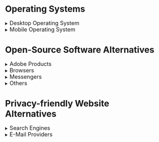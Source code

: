 # Operating Systems
<details>
    <summary><font size=4>Desktop Operating System</font></summary>

Instead of using *MacOS* or *Windows*, I highly suggest to use a *Linux* flavor. For ease of use [Linux Mint](https://linuxmint.com/) is probably best.
1. Download the latest ISO [here](https://linuxmint.com/edition.php?id=302).
2. Install [Rufus](https://rufus.ie/en/) to be able to "burn" ISO-images onto USB-drives.
3. Take a USB-drive, insert it and open Rufus.
4. Select your ISO file and the USB-drive and click `START`.
5. Your drive is now ready for installation.
6. **Backup your important files.** After installation, you will not be able to recover them. Be careful!
7. With the USB-drive inserted, restart your computer and repeatedly press `DEL`. Then select your USB-drive to boot from.
8. Follow the instructions on your screen.
9. Done!

</details>

<details>
    <summary><font size=4>Mobile Operating System</font></summary>

Instead of using *Android*, [GrapheneOS](https://grapheneos.org/) is focussed on privacy while still being based on Android. **It only has official support for Google Pixel smartphones.**

Informations on how to install *GrapheneOS* are on their website.

</details>


# Open-Source Software Alternatives

<details>
    <summary><font size=4>Adobe Products</font></summary>

### Premiere Pro
* [Kdenlive](https://kdenlive.org/en/) | Windows / MacOS / Linux
* [Shotcut](https://shotcut.org/) | Windows / MacOS / Linux

### After Effects
* [Natron](https://natrongithub.github.io/) | Windows / MacOS / Linux

### Photoshop
* [GIMP](https://www.gimp.org/) (Photo-editing) | Windows / MacOS / Linux
* [Krita](https://krita.org/en/) (Digital drawing) | Windows / MacOS / Linux

### Lightroom
* [Darktable](https://www.darktable.org/) | Windows / MacOS / Linux

### Illustrator
* [Inkscape](https://inkscape.org/) | Windows / MacOS / Linux

### Animate
* [Krita](https://krita.org/en/) | Windows / MacOS / Linux
* [OpenToonz](https://opentoonz.github.io/e/) | Windows / MacOS / Linux

### Audition
* [Audacity](https://www.audacityteam.org/) | Windows / MacOS / Linux
</details>

<details>
    <summary><font size=4>Browsers</font></summary>

### Google Chrome / Opera GX
* [Firefox](https://www.mozilla.org/en-US/firefox/new/) | Windows / MacOS / Linux | Android / iOS
* [LibreWolf](https://librewolf.net/) (Privacy Oriented) | Windows / MacOS / Linux
* [Brave](https://brave.com/) | Windows / MacOS / Linux  | Android / iOS
</details>

<details>
    <summary><font size=4>Messengers</font></summary>

### Discord
* [WebCord](https://github.com/SpacingBat3/WebCord) | Windows / MacOS / Linux

### WhatsApp
* [Signal]() | Windows/MacOS/Linux | Android / iOS

</details>

<details>
    <summary><font size=4>Others</font></summary>

### Google Photos / Gallery Apps
* [Aves](https://github.com/deckerst/aves) | Android

### Reddit App
* [Infinity](https://github.com/Docile-Alligator/Infinity-For-Reddit) | Android

### Google Play Store
* [F-Droid](https://f-droid.org/) | Android

### Google Maps
* [Organic Maps](https://organicmaps.app/) | Android / iOS
* [OpenStreetMap](https://www.openstreetmap.org/) | Web

### Note-taking Apps
* [Orgzly](https://www.orgzly.com/) | Android

### Telephone App
* [Simple Phone](https://www.simplemobiletools.com/) | Android

### Contacts App
* [Simple Contacts](https://www.simplemobiletools.com/) | Android
  
### Calendar App
* [Simple Calendar](https://www.simplemobiletools.com/) | Android

### Spotify Desktop Client
* [Psst](https://github.com/jpochyla/psst) | Windows / MacOS / Linux

</details>

# Privacy-friendly Website Alternatives

<details>
    <summary><font size=4>Search Engines</font></summary>

* [Startpage](https://startpage.com)
* [DuckDuckGo](https://duckduckgo.com)
* [Brave Search](https://search.brave.com/)
* [Ecosia](https://www.ecosia.org/)

</details>

<details>
    <summary><font size=4>E-Mail Providers</font></summary>

* [Proton](https://proton.me/)
* [Tutanota](https://tutanota.com/)
* [StartMail](https://www.startmail.com)
* [Librem](https://librem.one/)

</details>
